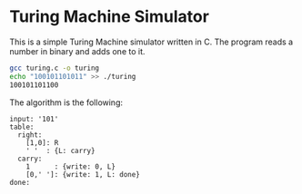 # Turing Machine Simulator

This is a simple Turing Machine simulator written in C. The program reads a number in binary and adds one to it.

```bash
gcc turing.c -o turing
echo "100101101011" >> ./turing
100101101100
```

The algorithm is the following:

```text
input: '101'
table:
  right:
    [1,0]: R
    ' '  : {L: carry}
  carry:
    1      : {write: 0, L}
    [0,' ']: {write: 1, L: done}
done:
```